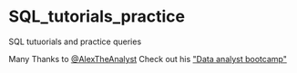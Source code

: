 # SQL_tutorials_practice
SQL tutuorials and practice queries

Many Thanks to [@AlexTheAnalyst](https://github.com/AlexTheAnalyst)
Check out his ["Data analyst bootcamp"](https://www.youtube.com/playlist?list=PLUaB-1hjhk8FE_XZ87vPPSfHqb6OcM0cF)
